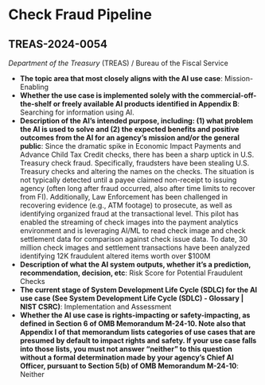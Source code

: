 # Check Fraud Pipeline
## TREAS-2024-0054
_Department of the Treasury_ (TREAS) / Bureau of the Fiscal Service


+ **The topic area that most closely aligns with the AI use case**: Mission-Enabling
+ **Whether the use case is implemented solely with the commercial-off-the-shelf or freely available AI products identified in Appendix B**: Searching for information using AI.
+ **Description of the AI’s intended purpose, including: (1) what problem the AI is used to solve and (2) the expected benefits and positive outcomes from the AI for an agency’s mission and/or the general public**: Since the dramatic spike in Economic Impact Payments and Advance Child Tax Credit checks, there has been a sharp uptick in U.S. Treasury check fraud.  Specifically, fraudsters have been stealing U.S. Treasury checks and altering the names on the checks. The situation is not typically detected until a payee claimed non-receipt to issuing agency (often long after fraud occurred, also after time limits to recover from FI).  Additionally, Law Enforcement has been challenged in recovering evidence (e.g., ATM footage) to prosecute, as well as identifying organized fraud at the transactional level.  This pilot has enabled the streaming of check images into the payment analytics environment and is leveraging AI/ML to read check image and check settlement data for comparison against check issue data.  To date, 30 million check images and settlement transactions have been analyzed identifying 12K fraudulent altered items worth over $100M
+ **Description of what the AI system outputs, whether it’s a prediction, recommendation, decision, etc**: Risk Score for Potential Fraudulent Checks
+ **The current stage of System Development Life Cycle (SDLC) for the AI use case (See System Development Life Cycle (SDLC) - Glossary | NIST CSRC)**: Implementation and Assessment
+ **Whether the AI use case is rights-impacting or safety-impacting, as defined in Section 6 of OMB Memorandum M-24-10. Note also that Appendix I of that memorandum lists categories of use cases that are presumed by default to impact rights and safety. If your use case falls into those lists, you must not answer “neither” to this question without a formal determination made by your agency’s Chief AI Officer, pursuant to Section 5(b) of OMB Memorandum M-24-10**: Neither